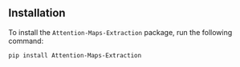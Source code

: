 ## Installation

To install the `Attention-Maps-Extraction` package, run the following command:

```bash
pip install Attention-Maps-Extraction
